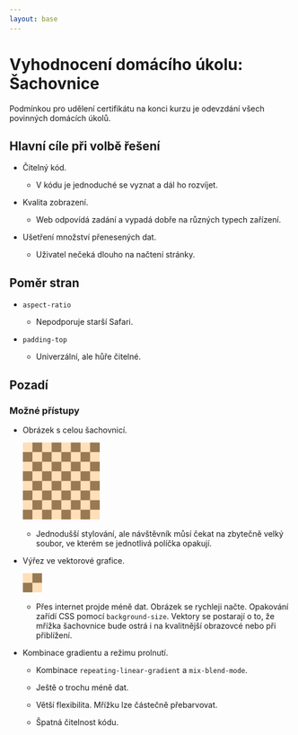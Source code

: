 ```yaml
---
layout: base
---
```


# Vyhodnocení domácího úkolu: Šachovnice

Podmínkou pro udělení certifikátu na konci kurzu je odevzdání všech povinných domácích úkolů.

## Hlavní cíle při volbě řešení

- Čitelný kód.

  - V kódu je jednoduché se vyznat a dál ho rozvíjet.

- Kvalita zobrazení.

  - Web odpovídá zadání a vypadá dobře na různých typech zařízení.

- Ušetření množství přenesených dat.

  - Uživatel nečeká dlouho na načtení stránky.

## Poměr stran

- `aspect-ratio`

  - Nepodporuje starší Safari.

- `padding-top`

  - Univerzální, ale hůře čitelné.

## Pozadí

### Možné přístupy

- Obrázek s celou šachovnicí.

  ![](static/screenshots/cele-pozadi-sachovnice.png)

  - Jednodušší stylování, ale návštěvník můsí čekat na zbytečně velký soubor, ve kterém se jednotlivá políčka opakují.

- Výřez ve vektorové grafice.

  ![](static/screenshots/vyrez-pozadi-sachovnice.png)

  - Přes internet projde méně dat. Obrázek se rychleji načte. Opakování zařídí CSS pomocí `background‑size`. Vektory se postarají o to, že mřížka šachovnice bude ostrá i na kvalitnější obrazovcé nebo při přiblížení.

- Kombinace gradientu a režimu prolnutí.

  - Kombinace `repeating‑linear‑gradient` a `mix‑blend‑mode`.

  - Ještě o trochu méně dat.

  - Větší flexibilita. Mřížku lze částečně přebarvovat.

  - Špatná čitelnost kódu.
